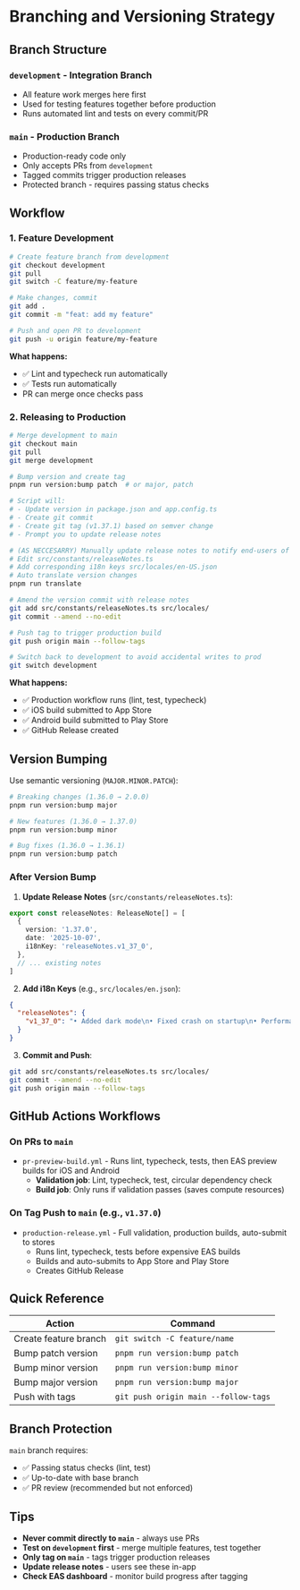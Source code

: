 # Branching and Versioning Strategy

## Branch Structure

### `development` - Integration Branch

- All feature work merges here first
- Used for testing features together before production
- Runs automated lint and tests on every commit/PR

### `main` - Production Branch

- Production-ready code only
- Only accepts PRs from `development`
- Tagged commits trigger production releases
- Protected branch - requires passing status checks

## Workflow

### 1. Feature Development

```bash
# Create feature branch from development
git checkout development
git pull
git switch -C feature/my-feature

# Make changes, commit
git add .
git commit -m "feat: add my feature"

# Push and open PR to development
git push -u origin feature/my-feature
```

**What happens:**

- ✅ Lint and typecheck run automatically
- ✅ Tests run automatically
- PR can merge once checks pass

### 2. Releasing to Production

```bash
# Merge development to main
git checkout main
git pull
git merge development

# Bump version and create tag
pnpm run version:bump patch  # or major, patch

# Script will:
# - Update version in package.json and app.config.ts
# - Create git commit
# - Create git tag (v1.37.1) based on semver change
# - Prompt you to update release notes

# (AS NECCESARRY) Manually update release notes to notify end-users of changes
# Edit src/constants/releaseNotes.ts
# Add corresponding i18n keys src/locales/en-US.json
# Auto translate version changes
pnpm run translate

# Amend the version commit with release notes
git add src/constants/releaseNotes.ts src/locales/
git commit --amend --no-edit

# Push tag to trigger production build
git push origin main --follow-tags

# Switch back to development to avoid accidental writes to prod
git switch development
```

**What happens:**

- ✅ Production workflow runs (lint, test, typecheck)
- ✅ iOS build submitted to App Store
- ✅ Android build submitted to Play Store
- ✅ GitHub Release created

## Version Bumping

Use semantic versioning (`MAJOR.MINOR.PATCH`):

```bash
# Breaking changes (1.36.0 → 2.0.0)
pnpm run version:bump major

# New features (1.36.0 → 1.37.0)
pnpm run version:bump minor

# Bug fixes (1.36.0 → 1.36.1)
pnpm run version:bump patch
```

### After Version Bump

1. **Update Release Notes** (`src/constants/releaseNotes.ts`):

```typescript
export const releaseNotes: ReleaseNote[] = [
  {
    version: '1.37.0',
    date: '2025-10-07',
    i18nKey: 'releaseNotes.v1_37_0',
  },
  // ... existing notes
]
```

2. **Add i18n Keys** (e.g., `src/locales/en.json`):

```json
{
  "releaseNotes": {
    "v1_37_0": "• Added dark mode\n• Fixed crash on startup\n• Performance improvements"
  }
}
```

3. **Commit and Push**:

```bash
git add src/constants/releaseNotes.ts src/locales/
git commit --amend --no-edit
git push origin main --follow-tags
```

## GitHub Actions Workflows

### On PRs to `main`

- `pr-preview-build.yml` - Runs lint, typecheck, tests, then EAS preview builds for iOS and Android
  - **Validation job**: Lint, typecheck, test, circular dependency check
  - **Build job**: Only runs if validation passes (saves compute resources)

### On Tag Push to `main` (e.g., `v1.37.0`)

- `production-release.yml` - Full validation, production builds, auto-submit to stores
  - Runs lint, typecheck, tests before expensive EAS builds
  - Builds and auto-submits to App Store and Play Store
  - Creates GitHub Release

## Quick Reference

| Action                | Command                              |
| --------------------- | ------------------------------------ |
| Create feature branch | `git switch -C feature/name`         |
| Bump patch version    | `pnpm run version:bump patch`        |
| Bump minor version    | `pnpm run version:bump minor`        |
| Bump major version    | `pnpm run version:bump major`        |
| Push with tags        | `git push origin main --follow-tags` |

## Branch Protection

`main` branch requires:

- ✅ Passing status checks (lint, test)
- ✅ Up-to-date with base branch
- ✅ PR review (recommended but not enforced)

## Tips

- **Never commit directly to `main`** - always use PRs
- **Test on `development` first** - merge multiple features, test together
- **Only tag on `main`** - tags trigger production releases
- **Update release notes** - users see these in-app
- **Check EAS dashboard** - monitor build progress after tagging
